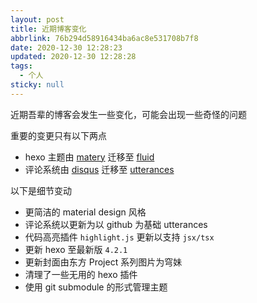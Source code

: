 ```yaml
---
layout: post
title: 近期博客变化
abbrlink: 76b294d58916434ba6ac8e531708b7f8
date: 2020-12-30 12:28:23
updated: 2020-12-30 12:28:28
tags:
  - 个人
sticky: null
---
```


近期吾辈的博客会发生一些变化，可能会出现一些奇怪的问题

重要的变更只有以下两点

- hexo 主题由 [matery](https://github.com/blinkfox/hexo-theme-matery/) 迁移至 [fluid](https://github.com/fluid-dev/hexo-theme-fluid)
- 评论系统由 [disqus](https://blog.disqus.com/) 迁移至 [utterances](https://utteranc.es/)

以下是细节变动

- 更简洁的 material design 风格
- 评论系统以更新为以 github 为基础 utterances
- 代码高亮插件 `highlight.js` 更新以支持 `jsx/tsx`
- 更新 hexo 至最新版 `4.2.1`
- 更新封面由东方 Project 系列图片为穹妹
- 清理了一些无用的 hexo 插件
- 使用 git submodule 的形式管理主题
